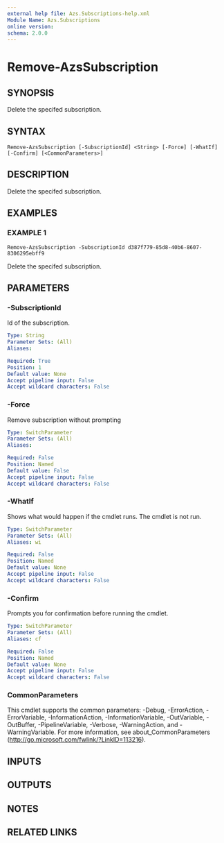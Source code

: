 ```yaml
---
external help file: Azs.Subscriptions-help.xml
Module Name: Azs.Subscriptions
online version:
schema: 2.0.0
---
```


# Remove-AzsSubscription

## SYNOPSIS
Delete the specifed subscription.

## SYNTAX

```
Remove-AzsSubscription [-SubscriptionId] <String> [-Force] [-WhatIf] [-Confirm] [<CommonParameters>]
```

## DESCRIPTION
Delete the specifed subscription.

## EXAMPLES

### EXAMPLE 1
```
Remove-AzsSubscription -SubscriptionId d387f779-85d8-40b6-8607-8306295ebff9
```

Delete the specifed subscription.

## PARAMETERS

### -SubscriptionId
Id of the subscription.

```yaml
Type: String
Parameter Sets: (All)
Aliases:

Required: True
Position: 1
Default value: None
Accept pipeline input: False
Accept wildcard characters: False
```

### -Force
Remove subscription without prompting

```yaml
Type: SwitchParameter
Parameter Sets: (All)
Aliases:

Required: False
Position: Named
Default value: False
Accept pipeline input: False
Accept wildcard characters: False
```

### -WhatIf
Shows what would happen if the cmdlet runs.
The cmdlet is not run.

```yaml
Type: SwitchParameter
Parameter Sets: (All)
Aliases: wi

Required: False
Position: Named
Default value: None
Accept pipeline input: False
Accept wildcard characters: False
```

### -Confirm
Prompts you for confirmation before running the cmdlet.

```yaml
Type: SwitchParameter
Parameter Sets: (All)
Aliases: cf

Required: False
Position: Named
Default value: None
Accept pipeline input: False
Accept wildcard characters: False
```

### CommonParameters
This cmdlet supports the common parameters: -Debug, -ErrorAction, -ErrorVariable, -InformationAction, -InformationVariable, -OutVariable, -OutBuffer, -PipelineVariable, -Verbose, -WarningAction, and -WarningVariable. For more information, see about_CommonParameters (<http://go.microsoft.com/fwlink/?LinkID=113216>).

## INPUTS

## OUTPUTS

## NOTES

## RELATED LINKS
